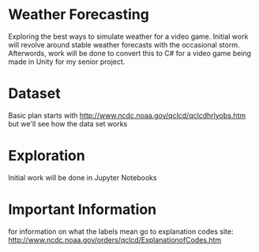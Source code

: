 # Weather Forecasting

Exploring the best ways to simulate weather for a video game. Initial
work will revolve around stable weather forecasts with the occasional
storm. Afterwords, work will be done to convert this to C# for a
video game being made in Unity for my senior project.

# Dataset
Basic plan starts with http://www.ncdc.noaa.gov/qclcd/qclcdhrlyobs.htm
but we'll see how the data set works

# Exploration
Initial work will be done in Jupyter Notebooks

# Important Information
for information on what the labels mean go to explanation codes site:
http://www.ncdc.noaa.gov/orders/qclcd/ExplanationofCodes.htm
